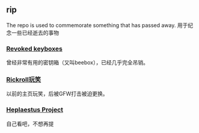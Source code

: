 ## rip
The repo is used to commemorate something that has passed away.
用于纪念一些已经逝去的事物

### [Revoked keyboxes](/keybox)
曾经非常有用的密钥箱（又叫beebox），已经几乎完全吊销。

### [Rickroll玩笑](/rickroll)
以前的主页玩笑，后被GFW打击被迫更换。

### [Heplaestus Project](https://github.com/stevezmtstudios/Hephaestus)
自己看吧，不想再提
